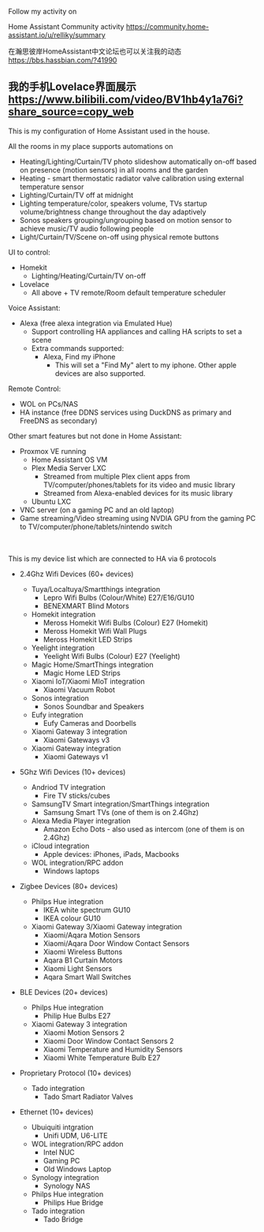 Follow my activity on 

Home Assistant Community activity https://community.home-assistant.io/u/relliky/summary

在瀚思彼岸HomeAssistant中文论坛也可以关注我的动态 https://bbs.hassbian.com/?41990

我的手机Lovelace界面展示 https://www.bilibili.com/video/BV1hb4y1a76i?share_source=copy_web 
--------------------------------------------------------------------------  

This is my configuration of Home Assistant used in the house. 

All the rooms in my place supports automations on
- Heating/Lighting/Curtain/TV photo slideshow automatically on-off based on presence (motion sensors) in all rooms and the garden
- Heating - smart thermostatic radiator valve calibration using external temperature sensor
- Lighting/Curtain/TV off at midnight
- Lighting temperature/color, speakers volume, TVs startup volume/brightness change throughout the day adaptively
- Sonos speakers grouping/ungrouping based on motion sensor to achieve music/TV audio following people 
- Light/Curtain/TV/Scene on-off using physical remote buttons

UI to control:
- Homekit
  - Lighting/Heating/Curtain/TV on-off
- Lovelace 
  - All above + TV remote/Room default temperature scheduler
  
Voice Assistant:
- Alexa (free alexa integration via Emulated Hue)
  - Support controlling HA appliances and calling HA scripts to set a scene
  - Extra commands supported:
    - Alexa, Find my iPhone
      - This will set a "Find My" alert to my iphone. Other apple devices are also supported.

Remote Control:
- WOL on PCs/NAS
- HA instance (free DDNS services using DuckDNS as primary and FreeDNS as secondary)


Other smart features but not done in Home Assistant:
- Proxmox VE running
  - Home Assistant OS VM
  - Plex Media Server LXC
    - Streamed from multiple Plex client apps from TV/computer/phones/tablets for its video and music library
    - Streamed from Alexa-enabled devices for its music library
  - Ubuntu LXC
- VNC server (on a gaming PC and an old laptop)
- Game streaming/Video streaming using NVDIA GPU from the gaming PC to TV/computer/phone/tablets/nintendo switch

<br><br>
This is my device list which are connected to HA via 6 protocols 

- 2.4Ghz Wifi Devices (60+ devices) 
  - Tuya/Localtuya/Smartthings integration
    - Lepro Wifi Bulbs (Colour/White) E27/E16/GU10 
    - BENEXMART Blind Motors 
  - Homekit integration
    - Meross Homekit Wifi Bulbs (Colour) E27 (Homekit)
    - Meross Homekit Wifi Wall Plugs
    - Meross Homekit LED Strips 
  - Yeelight integration
    - Yeelight Wifi Bulbs (Colour) E27 (Yeelight)
  - Magic Home/SmartThings integration
    - Magic Home LED Strips 
  - Xiaomi IoT/Xiaomi MIoT integration
    - Xiaomi Vacuum Robot 
  - Sonos integration
    - Sonos Soundbar and Speakers
  - Eufy integration
    - Eufy Cameras and Doorbells
  - Xiaomi Gateway 3 integration
    - Xiaomi Gateways v3
  - Xiaomi Gateway integration
    - Xiaomi Gateways v1

- 5Ghz Wifi Devices (10+ devices)
  - Andriod TV integration 
    - Fire TV sticks/cubes
  - SamsungTV Smart integration/SmartThings integration
    - Samsung Smart TVs (one of them is on 2.4Ghz)
  - Alexa Media Player integration
    - Amazon Echo Dots - also used as intercom (one of them is on 2.4Ghz)
  - iCloud integration
    - Apple devices: iPhones, iPads, Macbooks
  - WOL integration/RPC addon
    - Windows laptops

- Zigbee Devices (80+ devices)
  - Philps Hue integration
    - IKEA white spectrum GU10 
    - IKEA colour GU10 
  - Xiaomi Gateway 3/Xiaomi Gateway integration
    - Xiaomi/Aqara Motion Sensors
    - Xiaomi/Aqara Door Window Contact Sensors
    - Xiaomi Wireless Buttons
    - Aqara B1 Curtain Motors
    - Xiaomi Light Sensors
    - Aqara Smart Wall Switches

- BLE Devices (20+ devices)
  - Philps Hue integration
    - Philip Hue Bulbs E27
  - Xiaomi Gateway 3 integration
    - Xiaomi Motion Sensors 2
    - Xiaomi Door Window Contact Sensors 2
    - Xiaomi Temperature and Humidity Sensors
    - Xiaomi White Temperature Bulb E27
  
- Proprietary Protocol (10+ devices)
  - Tado integration
    - Tado Smart Radiator Valves

- Ethernet (10+ devices)
  - Ubuiquiti intgration
    - Unifi UDM, U6-LITE
  - WOL integration/RPC addon
    - Intel NUC
    - Gaming PC
    - Old Windows Laptop
  - Synology integration
    - Synology NAS 
  - Philps Hue integration
    - Philips Hue Bridge
  - Tado integration
    - Tado Bridge
  

